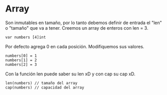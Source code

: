 # Array

Son inmutables en tamaño, por lo tanto debemos definir de entrada el "len" o "tamaño" que va a tener. Creemos un array de enteros con len = 3.

```
var numbers [4]int
```

Por defecto agrega 0 en cada posición. Modifiquemos sus valores.

```
numbers[0] = 1
numbers[1] = 2
numbers[2] = 3
```

Con la función len puede saber su len xD y con cap su cap xD.

```
len(numbers) // tamaño del array
cap(numbers) // capacidad del array
```
